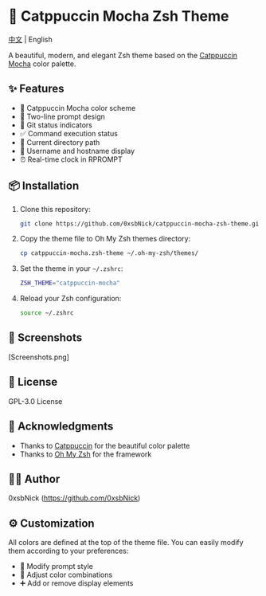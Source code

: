# 🎨 Catppuccin Mocha Zsh Theme

[中文](README_ZH.md) | English

A beautiful, modern, and elegant Zsh theme based on the [Catppuccin Mocha](https://github.com/catppuccin/catppuccin) color palette.

## ✨ Features

- 🎯 Catppuccin Mocha color scheme
- 💫 Two-line prompt design
- 🔄 Git status indicators
- ✅ Command execution status
- 📂 Current directory path
- 👤 Username and hostname display
- ⏰ Real-time clock in RPROMPT

## 📦 Installation

1. Clone this repository:
   ```bash
   git clone https://github.com/0xsbNick/catppuccin-mocha-zsh-theme.git
   ```

2. Copy the theme file to Oh My Zsh themes directory:
   ```bash
   cp catppuccin-mocha.zsh-theme ~/.oh-my-zsh/themes/
   ```

3. Set the theme in your `~/.zshrc`:
   ```bash
   ZSH_THEME="catppuccin-mocha"
   ```

4. Reload your Zsh configuration:
   ```bash
   source ~/.zshrc
   ```

## 📸 Screenshots

[Screenshots.png]




## 📄 License

GPL-3.0 License

## 🙏 Acknowledgments

- Thanks to [Catppuccin](https://github.com/catppuccin/catppuccin) for the beautiful color palette
- Thanks to [Oh My Zsh](https://ohmyz.sh/) for the framework

## 👨‍💻 Author

0xsbNick (https://github.com/0xsbNick)

## ⚙️ Customization

All colors are defined at the top of the theme file. You can easily modify them according to your preferences:

- 🎨 Modify prompt style
- 🌈 Adjust color combinations
- ➕ Add or remove display elements
